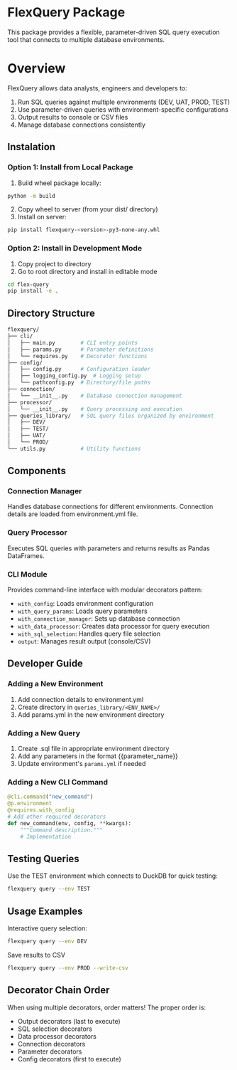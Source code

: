 # FlexQuery Package
This package provides a flexible, parameter-driven SQL query execution tool that connects to multiple database environments.

# Overview
FlexQuery allows data analysts, engineers and developers to:

1. Run SQL queries against multiple environments (DEV, UAT, PROD, TEST)
2. Use parameter-driven queries with environment-specific configurations
3. Output results to console or CSV files
4. Manage database connections consistently

## Instalation
### Option 1: Install from Local Package
1. Build wheel package locally:
```bash
python -m build
```
2. Copy wheel to server (from your dist/ directory)
3. Install on server:
```bash
pip install flexquery-<version>-py3-none-any.whl
```

### Option 2: Install in Development Mode
1. Copy project to directory
2. Go to root directory and install in editable mode
```bash 
cd flex-query
pip install -e .
```

## Directory Structure
```bash
flexquery/
├── cli/
│   ├── main.py        # CLI entry points
│   ├── params.py      # Parameter definitions
│   └── requires.py    # Decorator functions
├── config/
│   ├── config.py      # Configuration loader
│   ├── logging_config.py  # Logging setup
│   └── pathconfig.py  # Directory/file paths
├── connection/
│   └── __init__.py    # Database connection management
├── processor/
│   └── __init__.py    # Query processing and execution
├── queries_library/   # SQL query files organized by environment
│   ├── DEV/
│   ├── TEST/
│   ├── UAT/
│   └── PROD/
└── utils.py           # Utility functions
```


## Components
### Connection Manager
Handles database connections for different environments. Connection details are loaded from environment.yml file.

### Query Processor
Executes SQL queries with parameters and returns results as Pandas DataFrames.

### CLI Module
Provides command-line interface with modular decorators pattern:

- `with_config`: Loads environment configuration
- `with_query_params`: Loads query parameters
- `with_connection_manager`: Sets up database connection
- `with_data_processor`: Creates data processor for query execution
- `with_sql_selection`: Handles query file selection
- `output`: Manages result output (console/CSV)

## Developer Guide
### Adding a New Environment
1. Add connection details to environment.yml
2. Create directory in `queries_library/<ENV_NAME>/`
3. Add params.yml in the new environment directory

### Adding a New Query
1. Create .sql file in appropriate environment directory
2. Add any parameters in the format {{parameter_name}}
3. Update environment's `params.yml` if needed

### Adding a New CLI Command
```python
@cli.command("new_command")
@p.environment
@requires.with_config
# Add other required decorators
def new_command(env, config, **kwargs):
    """Command description."""
    # Implementation
```

## Testing Queries
Use the TEST environment which connects to DuckDB for quick testing:
```bash
flexquery query --env TEST
```
## Usage Examples
Interactive query selection:
```bash
flexquery query --env DEV
```
Save results to CSV
```bash
flexquery query --env PROD --write-csv
```
## Decorator Chain Order
When using multiple decorators, order matters! The proper order is:

- Output decorators (last to execute)
- SQL selection decorators
- Data processor decorators
- Connection decorators
- Parameter decorators
- Config decorators (first to execute)